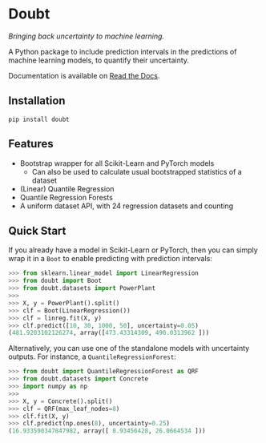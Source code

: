 # Doubt

*Bringing back uncertainty to machine learning.*

A Python package to include prediction intervals in the predictions of machine
learning models, to quantify their uncertainty.

Documentation is available on [Read the Docs](https://doubt.readthedocs.io/en/latest/).


## Installation

```shell
pip install doubt
```


## Features

- Bootstrap wrapper for all Scikit-Learn and PyTorch models
    - Can also be used to calculate usual bootstrapped statistics of a dataset
- (Linear) Quantile Regression
- Quantile Regression Forests
- A uniform dataset API, with 24 regression datasets and counting


## Quick Start

If you already have a model in Scikit-Learn or PyTorch, then you can simply
wrap it in a `Boot` to enable predicting with prediction intervals:

```python
>>> from sklearn.linear_model import LinearRegression
>>> from doubt import Boot
>>> from doubt.datasets import PowerPlant
>>>
>>> X, y = PowerPlant().split()
>>> clf = Boot(LinearRegression())
>>> clf = linreg.fit(X, y)
>>> clf.predict([10, 30, 1000, 50], uncertainty=0.05)
(481.9203102126274, array([473.43314309, 490.0313962 ]))
```

Alternatively, you can use one of the standalone models with uncertainty
outputs. For instance, a `QuantileRegressionForest`:

```python
>>> from doubt import QuantileRegressionForest as QRF
>>> from doubt.datasets import Concrete
>>> import numpy as np
>>>
>>> X, y = Concrete().split()
>>> clf = QRF(max_leaf_nodes=8)
>>> clf.fit(X, y)
>>> clf.predict(np.ones(8), uncertainty=0.25)
(16.933590347847982, array([ 8.93456428, 26.0664534 ]))
```
